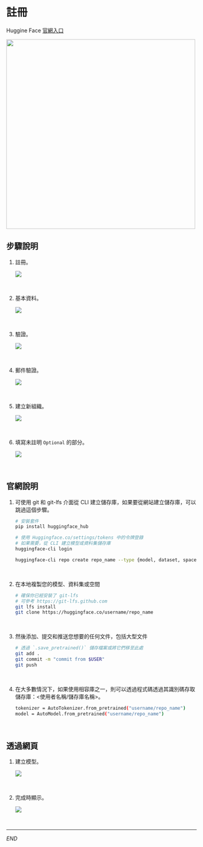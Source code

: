 # 註冊

Huggine Face [官網入口](https://huggingface.co/)

<img src="images/img_09.png" width="500px" />

<br>

## 步驟說明

1. 註冊。

    ![](images/img_01.png)

<br>

2. 基本資料。

    ![](images/img_02.png)

<br>

3. 驗證。

    ![](images/img_03.png)

<br>

4. 郵件驗證。

    ![](images/img_05.png)

<br>

5. 建立新組織。

    ![](images/img_06.png)

<br>

6. 填寫未註明 `Optional` 的部分。

    ![](images/img_07.png)

<br>

## 官網說明

1. 可使用 git 和 git-lfs 介面從 CLI 建立儲存庫，如果要從網站建立儲存庫，可以跳過這個步驟。

    ```bash
    # 安裝套件
    pip install huggingface_hub

    # 使用 Huggingface.co/settings/tokens 中的令牌登錄
    # 如果需要，從 CLI 建立模型或資料集儲存庫
    huggingface-cli login

    huggingface-cli repo create repo_name --type {model, dataset, space}
    ```

<br>

2. 在本地複製您的模型、資料集或空間

    ```bash
    # 確保你已經安裝了 git-lfs
    # 可參考 https://git-lfs.github.com
    git lfs install
    git clone https://huggingface.co/username/repo_name
    ```

<br>

3. 然後添加、提交和推送您想要的任何文件，包括大型文件

    ```bash
    # 透過 `.save_pretrained()` 儲存檔案或將它們移至此處
    git add .
    git commit -m "commit from $USER"
    git push
    ```

<br>

4. 在大多數情況下，如果使用相容庫之一，則可以透過程式碼透過其識別碼存取儲存庫：<使用者名稱/儲存庫名稱>。

    ```bash
    tokenizer = AutoTokenizer.from_pretrained("username/repo_name")
    model = AutoModel.from_pretrained("username/repo_name")
    ```

<br>

## 透過網頁

1. 建立模型。

    ![](images/img_04.png)

<br>

2. 完成時顯示。

    ![](images/img_08.png)

<br>

___

_END_